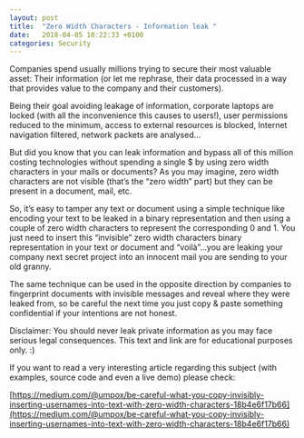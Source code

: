 ```yaml
---
layout: post
title:  "Zero Width Characters - Information leak "
date:   2018-04-05 10:22:33 +0100
categories: Security 
---
```


Companies spend usually millions trying to secure their most valuable asset: Their information (or let me rephrase, their data processed in a way that provides value to the company and their customers). 

Being their goal avoiding leakage of information, corporate laptops are locked (with all the inconvenience this causes to users!), user permissions reduced to the minimum, access to external resources is blocked, Internet navigation filtered, network packets are analysed…

But did you know that you can leak information and bypass all of this million costing technologies without spending a single $ by using zero width characters in your mails or documents? As you may imagine, zero width characters are not visible (that’s the “zero width” part) but they can be present in a document, mail, etc.

So, it’s easy to tamper any text or document using a simple technique like encoding your text to be leaked in a binary representation and then using a couple of zero width characters to represent the corresponding 0 and 1. You just need to insert this “invisible” zero width characters binary representation in your text or document and “voilà”…you are leaking your company next secret project into an innocent mail you are sending to your old granny.

The same technique can be used in the opposite direction by companies to fingerprint documents with invisible messages and reveal where they were leaked from, so be careful the next time you just copy & paste something confidential if your intentions are not honest. 

Disclaimer: You should never leak private information as you may face serious legal consequences. This text and link are for educational purposes only. :)

If you want to read a very interesting article regarding this subject (with examples, source code and even a live demo) please check:

[https://medium.com/@umpox/be-careful-what-you-copy-invisibly-inserting-usernames-into-text-with-zero-width-characters-18b4e6f17b66](https://medium.com/@umpox/be-careful-what-you-copy-invisibly-inserting-usernames-into-text-with-zero-width-characters-18b4e6f17b66)